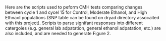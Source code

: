 
Here are the scripts used to peform CMH tests comparing changes between cycle 1 and cycel 15 for Control, Moderate Ethanol, and High Ethnaol populations (SNP table can be found on dryad directory assocaited with this project). Scripts to parse signifant responses into different catergoies (e.g. general lab adpatation, general ethanol adpatation, etc.) are also included, and are needed to generate Figure 2. 
